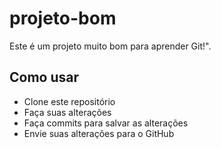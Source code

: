 # projeto-bom
Este é um projeto muito bom para aprender Git!".

## Como usar

- Clone este repositório
- Faça suas alterações
- Faça commits para salvar as alterações
- Envie suas alterações para o GitHub
